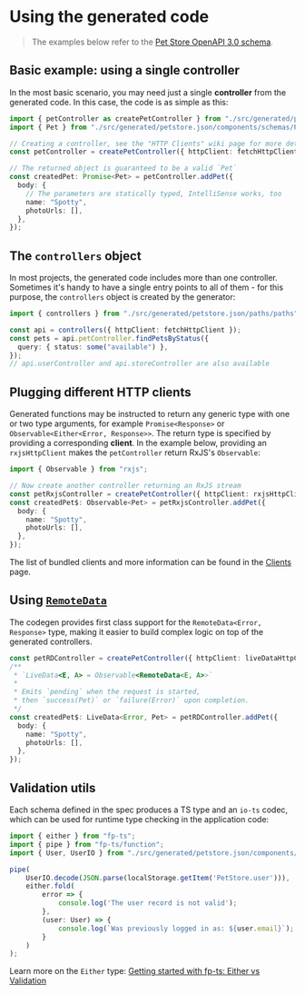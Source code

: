 # Using the generated code

> The examples below refer to the [Pet Store OpenAPI 3.0 schema](https://petstore3.swagger.io/).

## Basic example: using a single controller

In the most basic scenario, you may need just a single **controller** from the generated code. In this case, the code is as simple as this:

```typescript
import { petController as createPetController } from "./src/generated/petstore.json/paths/PetController";
import { Pet } from "./src/generated/petstore.json/components/schemas/Pet";

// Creating a controller, see the "HTTP Clients" wiki page for more details
const petController = createPetController({ httpClient: fetchHttpClient });

// The returned object is guaranteed to be a valid `Pet`
const createdPet: Promise<Pet> = petController.addPet({
  body: {
    // The parameters are statically typed, IntelliSense works, too
    name: "Spotty",
    photoUrls: [],
  },
});
```

## The `controllers` object

In most projects, the generated code includes more than one controller. Sometimes it's handy to have a single entry points to all of them - for this purpose, the `controllers` object is created by the generator:

```typescript
import { controllers } from "./src/generated/petstore.json/paths/paths";

const api = controllers({ httpClient: fetchHttpClient });
const pets = api.petController.findPetsByStatus({
  query: { status: some("available") },
});
// api.userController and api.storeController are also available
```

## Plugging different HTTP clients

Generated functions may be instructed to return any generic type with one or two type arguments, for example `Promise<Response>` or `Observable<Either<Error, Response>>`. The return type is specified by providing a corresponding **client**. In the example below, providing an `rxjsHttpClient` makes the `petController` return RxJS's `Observable`:

```typescript
import { Observable } from "rxjs";

// Now create another controller returning an RxJS stream
const petRxjsController = createPetController({ httpClient: rxjsHttpClient });
const createdPet$: Observable<Pet> = petRxjsController.addPet({
  body: {
    name: "Spotty",
    photoUrls: [],
  },
});
```

The list of bundled clients and more information can be found in the [Clients](./clients.md) page.

## Using [`RemoteData`](https://github.com/devexperts/remote-data-ts)

The codegen provides first class support for the `RemoteData<Error, Response>` type, making it easier to build complex logic on top of the generated controllers.

```typescript
const petRDController = createPetController({ httpClient: liveDataHttpClient });
/**
 * `LiveData<E, A> = Observable<RemoteData<E, A>>`
 *
 * Emits `pending` when the request is started,
 * then `success(Pet)` or `failure(Error)` upon completion.
 */
const createdPet$: LiveData<Error, Pet> = petRDController.addPet({
  body: {
    name: "Spotty",
    photoUrls: [],
  },
});
```

## Validation utils

Each schema defined in the spec produces a TS type and an `io-ts` codec, which can be used for runtime type checking in the application code:

```typescript
import { either } from "fp-ts";
import { pipe } from "fp-ts/function";
import { User, UserIO } from "./src/generated/petstore.json/components/schemas/User";

pipe(
    UserIO.decode(JSON.parse(localStorage.getItem('PetStore.user'))),
    either.fold(
        error => {
            console.log('The user record is not valid');
        },
        (user: User) => {
            console.log(`Was previously logged in as: ${user.email}`);
        }
    )
);
```

Learn more on the `Either` type: [Getting started with fp-ts: Either vs Validation](https://dev.to/gcanti/getting-started-with-fp-ts-either-vs-validation-5eja)

